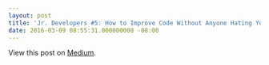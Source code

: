 ```yaml
---
layout: post
title: 'Jr. Developers #5: How to Improve Code Without Anyone Hating You'
date: 2016-03-09 08:55:31.000000000 -08:00
---
```

<!-- link[https://medium.com/@mscccc/jr-developers-5-how-to-improve-code-without-anyone-hating-you-34a7218b387f#.h76q0t7mj] -->

View this post on [Medium](https://medium.com/@mscccc/jr-developers-5-how-to-improve-code-without-anyone-hating-you-34a7218b387f#.h76q0t7mj).
